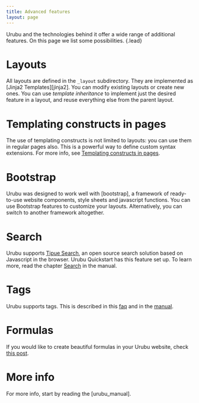 ```yaml
---
title: Advanced features
layout: page
---
```


Urubu and the technologies behind it offer a wide range of
additional features. On this page we list some possibilities.
{.lead}

Layouts
=======

All layouts are defined in the `_layout` subdirectory.  They are implemented as
[Jinja2 Templates][jinja2].  You can modify existing layouts or create new
ones. You can use *template inheritance* to implement just the desired feature
in a layout, and reuse everything else from the parent layout.

Templating constructs in pages
==============================

The use of templating constructs is not limited to layouts: you can use them in
regular pages also. This is a powerful way to define custom syntax extensions.
For more info, see [Templating constructs in pages][templating-pages].

Bootstrap
=========

Urubu was designed to work well with [bootstrap], a framework of ready-to-use
website components, style sheets and javascript functions. You can use
Bootstrap features to customize your layouts. Alternatively, you can switch to
another framework altogether.

Search
======

Urubu supports [Tipue Search][tipuesearch], an open source search solution
based on Javascript in the browser. Urubu Quickstart has this feature set up.
To learn more, read the chapter [Search][search] in the manual.

Tags
====

Urubu supports tags. This is described in this [faq][tags-faq] and in the
[manual][tags].


Formulas
========

If you would like to create beautiful formulas in your
Urubu website, check [this post][formulas].


More info
=========

For more info, start by reading the [urubu_manual].

[templating-pages]: http://urubu.jandecaluwe.com/manual/templating-in-pages.html
[search]: http://urubu.jandecaluwe.com/manual/search.html
[tags]: http://urubu.jandecaluwe.com/manual/templating.html#tag-objects
[tags-faq]: http://urubu.jandecaluwe.com/faq/tags.html
[formulas]: http://www.jandecaluwe.com/blog/urubu-formulas.html
[tipuesearch]: http://www.tipue.com/search
